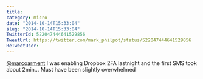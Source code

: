 ```yaml
---
title: 
category: micro
date: "2014-10-14T15:33:04"
slug: "2014-10-14T15:33:04"
TwitterId: 522047444641529856
TweetUrl: https://twitter.com/mark_philpot/status/522047444641529856
ReTweetUser: 
---
```


[@marcoarment](https://twitter.com/marcoarment) I was enabling Dropbox 2FA lastnight and the first SMS took about 2min… Must have been slightly overwhelmed